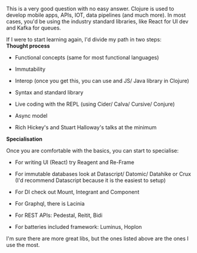 This is a very good question with no easy answer. Clojure is used to develop mobile apps, APIs, IOT, data pipelines (and much more). In most cases, you'd be using the industry standard libraries, like React for UI dev and Kafka for queues.

If I were to start learning again, I'd divide my path in two steps:  
**Thought process**

-   Functional concepts (same for most functional languages)
    
-   Immutability
    
-   Interop (once you get this, you can use and JS/ Java library in Clojure)
    
-   Syntax and standard library
    
-   Live coding with the REPL (using Cider/ Calva/ Cursive/ Conjure)
    
-   Async model
    
-   Rich Hickey's and Stuart Halloway's talks at the minimum
    

**Specialisation**

Once you are comfortable with the basics, you can start to specialise:

-   For writing UI (React) try Reagent and Re-Frame
    
-   For immutable databases look at Datascript/ Datomic/ Datahike or Crux (I'd recommend Datascript because it is the easiest to setup)
    
-   For DI check out Mount, Integrant and Component
    
-   For Graphql, there is Lacinia
    
-   For REST APIs: Pedestal, Reitit, Bidi
    
-   For batteries included framework: Luminus, Hoplon
    

I'm sure there are more great libs, but the ones listed above are the ones I use the most.